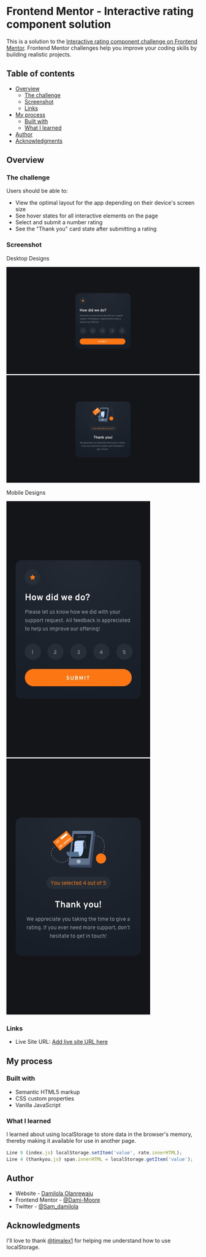 # Frontend Mentor - Interactive rating component solution

This is a solution to the [Interactive rating component challenge on Frontend Mentor](https://www.frontendmentor.io/challenges/interactive-rating-component-koxpeBUmI). Frontend Mentor challenges help you improve your coding skills by building realistic projects. 

## Table of contents

- [Overview](#overview)
  - [The challenge](#the-challenge)
  - [Screenshot](#screenshot)
  - [Links](#links)
- [My process](#my-process)
  - [Built with](#built-with)
  - [What I learned](#what-i-learned)
- [Author](#author)
- [Acknowledgments](#acknowledgments)


## Overview

### The challenge

Users should be able to:

- View the optimal layout for the app depending on their device's screen size
- See hover states for all interactive elements on the page
- Select and submit a number rating
- See the "Thank you" card state after submitting a rating

### Screenshot
<p>Desktop Designs</p>
<img src="design/desktop-design.jpg">

<img src="design/desktop-thank-you-state.jpg">

<p>Mobile Designs</p>

<img src="design/mobile-design.jpg">

<img src="design/mobile-thank-you-state.jpg">


### Links

- Live Site URL: [Add live site URL here](https://dami-moore.github.io/interactive-rating-component-challenge/)


## My process

### Built with

- Semantic HTML5 markup
- CSS custom properties
- Vanilla JavaScript


### What I learned

I learned about using localStorage to store data in the browser's memory, thereby making it available for use in another page.


```js
Line 9 (index.js) localStorage.setItem('value', rate.innerHTML);
Line 4 (thankyou.js) span.innerHTML = localStorage.getItem('value');
```

## Author

- Website - [Damilola Olanrewaju](https://dami-moore.github.io/portfolio-website/)
- Frontend Mentor - [@Dami-Moore](https://www.frontendmentor.io/profile/Dami-Moore)
- Twitter - [@Sam_damilola](https://www.twitter.com/Sam_damilola)


## Acknowledgments

 I'll love to thank [@timalex1](https://github.com/Timalex1) for helping me understand how to use localStorage.


